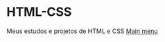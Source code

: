 # HTML-CSS
 Meus estudos e projetos de HTML e CSS
<a href="[estudos/main/main.html](https://maykmi.github.io/HTML-CSS/Exercicios/MAIN/main.html)"> Main menu </a>